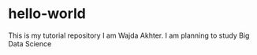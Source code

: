 # hello-world
This is my tutorial repository
I am Wajda Akhter. I am planning to study Big Data Science
